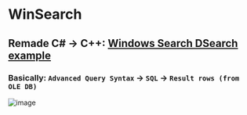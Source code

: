 # WinSearch

## Remade C# &rarr;  C++: [Windows Search DSearch example](https://github.com/microsoft/Windows-classic-samples/tree/main/Samples/Win7Samples/winui/WindowsSearch/DSearch)
### Basically: `Advanced Query Syntax` &rarr; `SQL` &rarr; `Result rows (from OLE DB)`

![image](https://github.com/user-attachments/assets/2987a644-47e6-40c0-8096-09dfd07506f8)
